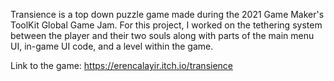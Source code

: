 Transience is a top down puzzle game made during the 2021 Game Maker's ToolKit Global Game Jam.
For this project, I worked on the tethering system between the player and their two souls along with
parts of the main menu UI, in-game UI code, and a level within the game.

Link to the game:
https://erencalayir.itch.io/transience
